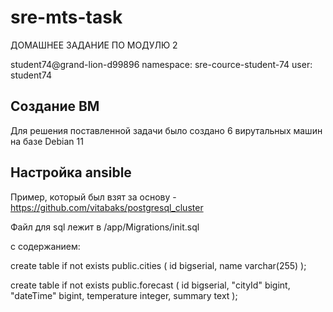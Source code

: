 # sre-mts-task
ДОМАШНЕЕ ЗАДАНИЕ ПО МОДУЛЮ 2

student74@grand-lion-d99896
namespace: sre-cource-student-74
user: student74

## Создание ВМ
Для решения поставленной задачи было создано 6 вирутальных машин на базе Debian 11

## Настройка ansible
Пример, который был взят за основу - https://github.com/vitabaks/postgresql_cluster


Файл для sql лежит в /app/Migrations/init.sql

с содержанием:

create table if not exists public.cities
(
    id   bigserial,
    name varchar(255)
);

create table if not exists public.forecast
(
    id          bigserial,
    "cityId"    bigint,
    "dateTime"  bigint,
    temperature integer,
    summary     text
);



